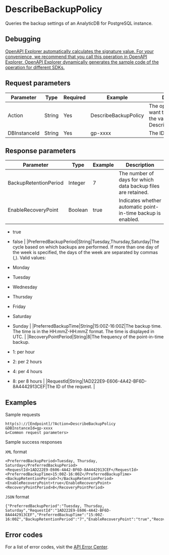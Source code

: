 # DescribeBackupPolicy

Queries the backup settings of an AnalyticDB for PostgreSQL instance.

## Debugging

[OpenAPI Explorer automatically calculates the signature value. For your convenience, we recommend that you call this operation in OpenAPI Explorer. OpenAPI Explorer dynamically generates the sample code of the operation for different SDKs.](https://api.aliyun.com/#product=gpdb&api=DescribeBackupPolicy&type=RPC&version=2016-05-03)

## Request parameters

|Parameter|Type|Required|Example|Description|
|---------|----|--------|-------|-----------|
|Action|String|Yes|DescribeBackupPolicy|The operation that you want to perform. Set the value to DescribeBackupPolicy. |
|DBInstanceId|String|Yes|gp-xxxx|The ID of the instance. |

## Response parameters

|Parameter|Type|Example|Description|
|---------|----|-------|-----------|
|BackupRetentionPeriod|Integer|7|The number of days for which data backup files are retained. |
|EnableRecoveryPoint|Boolean|true|Indicates whether automatic point-in-time backup is enabled.

 -   true
-   false |
|PreferredBackupPeriod|String|Tuesday,Thursday,Saturday|The cycle based on which backups are performed. If more than one day of the week is specified, the days of the week are separated by commas \(,\). Valid values:

 -   Monday
-   Tuesday
-   Wednesday
-   Thursday
-   Friday
-   Saturday
-   Sunday |
|PreferredBackupTime|String|15:00Z-16:00Z|The backup time. The time is in the HH:mmZ-HH:mmZ format. The time is displayed in UTC. |
|RecoveryPointPeriod|String|8|The frequency of the point-in-time backup.

 -   1: per hour
-   2: per 2 hours
-   4: per 4 hours
-   8: per 8 hours |
|RequestId|String|1AD222E9-E606-4A42-BF6D-8A4442913CEF|The ID of the request. |

## Examples

Sample requests

```
http(s)://[Endpoint]/?Action=DescribeBackupPolicy
&DBInstanceId=gp-xxxx
&<Common request parameters>
```

Sample success responses

`XML` format

```
<PreferredBackupPeriod>Tuesday, Thursday, Saturday</PreferredBackupPeriod>
<RequestId>1AD222E9-E606-4A42-BF6D-8A4442913CEF</RequestId>
<PreferredBackupTime>15:00Z-16:00Z</PreferredBackupTime>
<BackupRetentionPeriod>7</BackupRetentionPeriod>
<EnableRecoveryPoint>true</EnableRecoveryPoint>
<RecoveryPointPeriod>8</RecoveryPointPeriod>
```

`JSON` format

```
{"PreferredBackupPeriod":"Tuesday, Thursday, Saturday","RequestId":"1AD222E9-E606-4A42-BF6D-8A4442913CEF","PreferredBackupTime":"15:00Z-16:00Z","BackupRetentionPeriod":"7","EnableRecoveryPoint":"true","RecoveryPointPeriod":"8"}
```

## Error codes

For a list of error codes, visit the [API Error Center](https://error-center.alibabacloud.com/status/product/gpdb).

